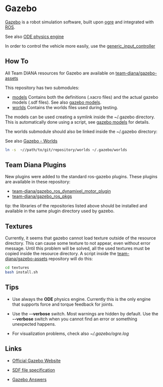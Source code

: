 # Gazebo 

[Gazebo](http://gazebosim.org/) is a robot simulation software, built upon [ogre](http://www.ogre3d.org/) and integrated with [ROS](ROS.md).

See also [ODE physics engine](ode-physics-engine.md)

In order to control the vehicle more easily, use the [generic_input_controller](generic_input_controller.md) 

## How To

All Team DIANA resources for Gazebo are available on [team-diana/gazebo-assets](https://github.com/team-diana/gazebo-assets)

This repository has two submodules:

- [models](https://github.com/team-diana/gazebo-models)
  Contains both the definitions (.xacro files) and the actual gazebo models (.sdf files).
  See also [gazebo models](./gazebo_models.md).
- [worlds](https://github.com/team-diana/gazebo-worlds)
  Contains the worlds files used during testing.

The models can be used creating a symlink inside the ~/.gazebo directory. This is automatically done using a script, see [gazebo models](./gazebo_models.md) for details.

The worlds submodule should also be linked inside the ~/.gazebo directory:

See also [Gazebo - Worlds](gazebo_worlds.md)

```bash
ln -s  ~//path/to/git/repository/worlds ~/.gazebo/worlds
```

## Team Diana Plugins
New plugins were added to the standard ros-gazebo plugins. These plugins are available in these repository:

 - [team-diana/gazebo_ros_dynamixel_motor_plugin](https://github.com/team-diana/gazebo_ros_dynamixel_motor_plugin)
 - [team-diana/gazebo_ros_pkgs](https://github.com/team-diana/gazebo_ros_pkgs)

tip: the libraries of the repositories listed above should be installed and available in the same plugin directory used by gazebo.

## Textures

Currently, it seems that gazebo cannot load texture outside of the resource directory. This can cause some texture to not appear, even without error message.
Until this problem will be solved, all the used textures must be copied inside the resource directory. A script inside the 
[team-diana/gazebo-assets](https://github.com/team-diana/gazebo-assets) repository will do this:

```bash
cd textures
bash install.sh
```

## Tips

- Use always the **ODE** physics engine. 
  Currently this is the only engine that supports force and torque feedback for joints.

- Use the **--verbose** switch. 
  Most warnings are hidden by default. Use the **--verbose** switch when you cannot find an error or something unexpected happens.

- For visualization problems, check also *~/.gazebo/ogre.log*

## Links

- [Official Gazebo Website](http://gazebosim.org/)

- [SDF file specification](http://sdformat.org/spec)

- [Gazebo Answers](http://answers.gazebosim.org)
